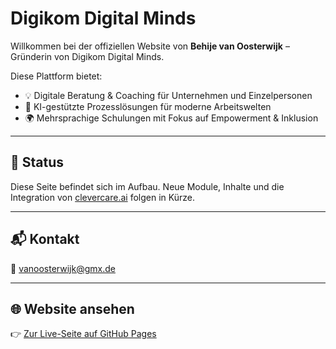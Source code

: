 # Digikom Digital Minds

Willkommen bei der offiziellen Website von **Behije van Oosterwijk** – Gründerin von Digikom Digital Minds.

Diese Plattform bietet:
- 💡 Digitale Beratung & Coaching für Unternehmen und Einzelpersonen
- 🤖 KI-gestützte Prozesslösungen für moderne Arbeitswelten
- 🌍 Mehrsprachige Schulungen mit Fokus auf Empowerment & Inklusion

---

## 🚀 Status

Diese Seite befindet sich im Aufbau. Neue Module, Inhalte und die Integration von [clevercare.ai](http://clevercare.ai) folgen in Kürze.

---

## 📬 Kontakt

📧 [vanoosterwijk@gmx.de](mailto:goldenerschnitt21@gmail.com)

---

## 🌐 Website ansehen

👉 [Zur Live-Seite auf GitHub Pages](https://bvanoosterwijk.github.io/behije-van-oosterwijk-digikom-digital-minds/)

